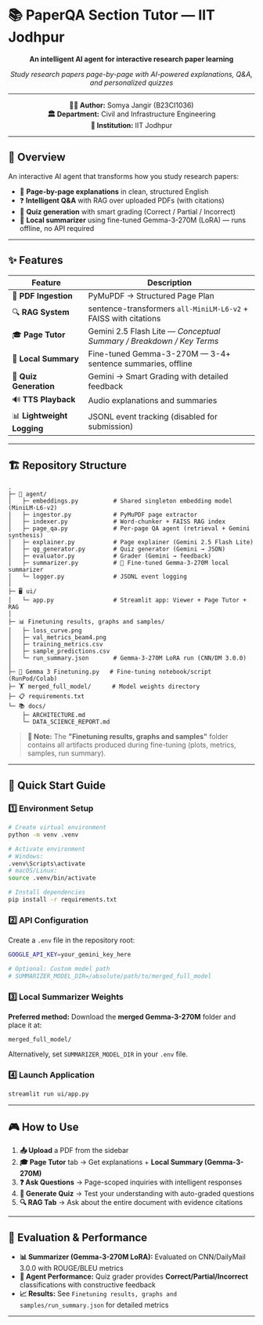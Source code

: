 # 📚 PaperQA Section Tutor — IIT Jodhpur

<div align="center">

**An intelligent AI agent for interactive research paper learning**

*Study research papers page-by-page with AI-powered explanations, Q&A, and personalized quizzes*

---

**👨‍🎓 Author:** Somya Jangir (B23CI1036)  
**🏛️ Department:** Civil and Infrastructure Engineering  
**🏫 Institution:** IIT Jodhpur

---

</div>

## 🎯 Overview

An interactive AI agent that transforms how you study research papers:

- 📖 **Page-by-page explanations** in clean, structured English
- ❓ **Intelligent Q&A** with RAG over uploaded PDFs (with citations)
- 🧪 **Quiz generation** with smart grading (Correct / Partial / Incorrect)
- 🤖 **Local summarizer** using fine-tuned Gemma-3-270M (LoRA) — runs offline, no API required

---

## ✨ Features

| Feature | Description |
|---------|-------------|
| 📄 **PDF Ingestion** | PyMuPDF → Structured Page Plan |
| 🔍 **RAG System** | sentence-transformers `all-MiniLM-L6-v2` + FAISS with citations |
| 🎓 **Page Tutor** | Gemini 2.5 Flash Lite — *Conceptual Summary / Breakdown / Key Terms* |
| 📝 **Local Summary** | Fine-tuned Gemma-3-270M — 3-4+ sentence summaries, offline |
| 🎯 **Quiz Generation** | Gemini → Smart Grading with detailed feedback |
| 🔊 **TTS Playback** | Audio explanations and summaries |
| 📊 **Lightweight Logging** | JSONL event tracking (disabled for submission) |

---

## 🏗️ Repository Structure

```
.
├─ 🤖 agent/
│   ├─ embeddings.py          # Shared singleton embedding model (MiniLM-L6-v2)
│   ├─ ingestor.py            # PyMuPDF page extractor
│   ├─ indexer.py             # Word-chunker + FAISS RAG index
│   ├─ page_qa.py             # Per-page QA agent (retrieval + Gemini synthesis)
│   ├─ explainer.py           # Page explainer (Gemini 2.5 Flash Lite)
│   ├─ qg_generator.py        # Quiz generator (Gemini → JSON)
│   ├─ evaluator.py           # Grader (Gemini → feedback)
│   ├─ summarizer.py          # 🌟 Fine-tuned Gemma-3-270M local summarizer
│   └─ logger.py              # JSONL event logging
│
├─ 🖥️ ui/
│   └─ app.py                 # Streamlit app: Viewer + Page Tutor + RAG
│
├─ 📊 Finetuning results, graphs and samples/
│   ├─ loss_curve.png
│   ├─ val_metrics_beam4.png
│   ├─ training_metrics.csv
│   ├─ sample_predictions.csv
│   └─ run_summary.json       # Gemma-3-270M LoRA run (CNN/DM 3.0.0)
│
├─ 🧠 Gemma 3 Finetuning.py   # Fine-tuning notebook/script (RunPod/Colab)
├─ 🏋️ merged_full_model/      # Model weights directory
├─ 📋 requirements.txt
└─ 📚 docs/
    ├─ ARCHITECTURE.md
    └─ DATA_SCIENCE_REPORT.md
```

> **📁 Note:** The **"Finetuning results, graphs and samples"** folder contains all artifacts produced during fine-tuning (plots, metrics, samples, run summary).

---

## 🚀 Quick Start Guide

### 1️⃣ Environment Setup

```bash
# Create virtual environment
python -m venv .venv

# Activate environment
# Windows:
.venv\Scripts\activate
# macOS/Linux:
source .venv/bin/activate

# Install dependencies
pip install -r requirements.txt
```

### 2️⃣ API Configuration

Create a `.env` file in the repository root:

```bash
GOOGLE_API_KEY=your_gemini_key_here

# Optional: Custom model path
# SUMMARIZER_MODEL_DIR=/absolute/path/to/merged_full_model
```

### 3️⃣ Local Summarizer Weights

**Preferred method:** Download the **merged Gemma-3-270M** folder and place it at:

```
merged_full_model/
```

Alternatively, set `SUMMARIZER_MODEL_DIR` in your `.env` file.

### 4️⃣ Launch Application

```bash
streamlit run ui/app.py
```

---

## 🎮 How to Use

1. **📤 Upload** a PDF from the sidebar
2. **🎓 Page Tutor** tab → Get explanations + **Local Summary (Gemma-3-270M)** 
3. **❓ Ask Questions** → Page-scoped inquiries with intelligent responses
4. **🧪 Generate Quiz** → Test your understanding with auto-graded questions
5. **🔍 RAG Tab** → Ask about the entire document with evidence citations

---

## 🧪 Evaluation & Performance

- **📊 Summarizer (Gemma-3-270M LoRA):** Evaluated on CNN/DailyMail 3.0.0 with ROUGE/BLEU metrics
- **🎯 Agent Performance:** Quiz grader provides **Correct/Partial/Incorrect** classifications with constructive feedback
- **📈 Results:** See `Finetuning results, graphs and samples/run_summary.json` for detailed metrics

---


